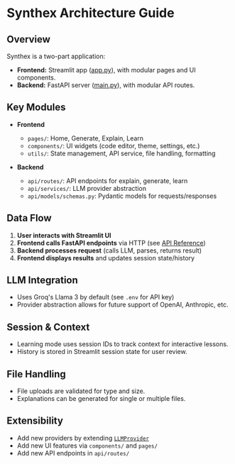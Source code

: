# Synthex Architecture Guide

## Overview

Synthex is a two-part application:
- **Frontend:** Streamlit app ([app.py](app.py)), with modular pages and UI components.
- **Backend:** FastAPI server ([main.py](main.py)), with modular API routes.

## Key Modules

- **Frontend**
  - `pages/`: Home, Generate, Explain, Learn
  - `components/`: UI widgets (code editor, theme, settings, etc.)
  - `utils/`: State management, API service, file handling, formatting

- **Backend**
  - `api/routes/`: API endpoints for explain, generate, learn
  - `api/services/`: LLM provider abstraction
  - `api/models/schemas.py`: Pydantic models for requests/responses

## Data Flow

1. **User interacts with Streamlit UI**
2. **Frontend calls FastAPI endpoints** via HTTP (see [API Reference](Documentation/API.md))
3. **Backend processes request** (calls LLM, parses, returns result)
4. **Frontend displays results** and updates session state/history

## LLM Integration

- Uses Groq's Llama 3 by default (see `.env` for API key)
- Provider abstraction allows for future support of OpenAI, Anthropic, etc.

## Session & Context

- Learning mode uses session IDs to track context for interactive lessons.
- History is stored in Streamlit session state for user review.

## File Handling

- File uploads are validated for type and size.
- Explanations can be generated for single or multiple files.

## Extensibility

- Add new providers by extending [`LLMProvider`](api/services/llm_provider.py)
- Add new UI features via `components/` and `pages/`
- Add new API endpoints in `api/routes/`